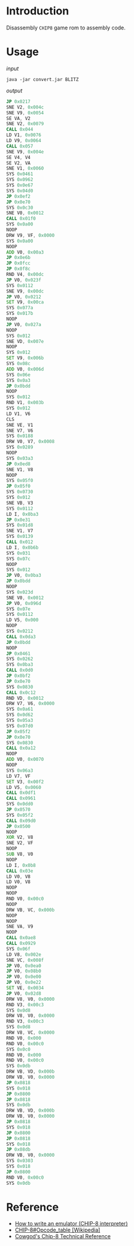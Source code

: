 # Introduction

Disassembly `CHIP8` game rom to assembly code.

# Usage

*input*

`java -jar convert.jar BLITZ`

*output*
``` asm
JP 0x0217
SNE V2, 0x004c
SNE V9, 0x0054
SE VA, V2
SNE V2, 0x0079
CALL 0x044
LD V1, 0x0076
LD V9, 0x0064
CALL 0x057
SNE V9, 0x004e
SE V4, V4
SE V2, VA
SNE V1, 0x0060
SYS 0x0461
SYS 0x0962
SYS 0x0e67
SYS 0x04d0
JP 0x0ef2
JP 0x0e70
SYS 0x0c30
SNE V0, 0x0012
CALL 0x01f0
SYS 0x0a00
NOOP
DRW V9, VF, 0x0000
SYS 0x0a00
NOOP
ADD V0, 0x00a3
JP 0x0e6b
JP 0x0fcc
JP 0x0f8c
RND V4, 0x00dc
JP V0, 0x023f
SYS 0x0112
SNE V9, 0x00dc
JP V0, 0x0212
SET V9, 0x00ca
SYS 0x077a
SYS 0x017b
NOOP
JP V0, 0x027a
NOOP
SYS 0x012
SNE VD, 0x007e
NOOP
SYS 0x012
SET V9, 0x006b
SYS 0x08c
ADD V0, 0x006d
SYS 0x06e
SYS 0x0a3
JP 0x0bdd
NOOP
SYS 0x012
RND V1, 0x003b
SYS 0x012
LD V1, V6
CLS
SNE VE, V1
SNE V7, V6
SYS 0x0188
DRW V0, V7, 0x0008
SYS 0x0289
NOOP
SYS 0x03a3
JP 0x0ed8
SNE V1, V8
NOOP
SYS 0x05f0
JP 0x05f0
SYS 0x0730
SYS 0x012
SNE VB, V3
SYS 0x0112
LD I, 0x0ba3
JP 0x0e31
SYS 0x01d8
SNE V1, V7
SYS 0x0139
CALL 0x012
LD I, 0x0b6b
SYS 0x031
SYS 0x07c
NOOP
SYS 0x012
JP V0, 0x0ba3
JP 0x0bdd
NOOP
SYS 0x023d
SNE V0, 0x0012
JP V0, 0x096d
SYS 0x07e
SYS 0x0112
LD V5, 0x000
NOOP
SYS 0x0212
CALL 0x0da3
JP 0x0bdd
NOOP
JP 0x0461
SYS 0x0262
SYS 0x0ba3
CALL 0x0d0
JP 0x0bf2
JP 0x0e70
SYS 0x0830
CALL 0x0c12
RND VD, 0x0012
DRW V7, V6, 0x0000
SYS 0x0a61
SYS 0x0d62
SYS 0x05a3
SYS 0x07d0
JP 0x05f2
JP 0x0e70
SYS 0x0830
CALL 0x0a12
NOOP
ADD V0, 0x0070
NOOP
SYS 0x06a3
LD V7, VF
SET V3, 0x00f2
LD V5, 0x0060
CALL 0x0df1
CALL 0x0961
SYS 0x0dd0
JP 0x0570
SYS 0x05f2
CALL 0x09d0
JP 0x0500
NOOP
XOR V2, V8
SNE V2, VF
NOOP
SUB V8, V0
NOOP
LD I, 0x0b8
CALL 0x03e
LD V0, V8
LD V0, V8
NOOP
NOOP
RND V0, 0x00c0
NOOP
DRW VB, VC, 0x000b
NOOP
NOOP
SNE VA, V9
NOOP
CALL 0x0ae8
CALL 0x0929
SYS 0x06f
LD V8, 0x002e
SNE VC, 0x008f
JP V0, 0x0ea0
JP V0, 0x08b0
JP V0, 0x0e00
JP V0, 0x0e22
SET VE, 0x0034
JP V0, 0x02d8
DRW V8, V0, 0x0000
RND V3, 0x00c3
SYS 0x0d8
DRW V8, V0, 0x0000
RND V3, 0x00c3
SYS 0x0d8
DRW V8, VC, 0x0000
RND V0, 0x000
RND V0, 0x00c0
SYS 0x0c0
RND V0, 0x000
RND V0, 0x00c0
SYS 0x0db
DRW VB, VD, 0x000b
DRW VB, V0, 0x0000
JP 0x0818
SYS 0x018
JP 0x0800
JP 0x0818
SYS 0x0db
DRW VB, VD, 0x000b
DRW VB, V0, 0x0000
JP 0x0818
SYS 0x018
JP 0x0800
JP 0x0818
SYS 0x018
JP 0x08db
DRW VB, V0, 0x0000
SYS 0x0303
SYS 0x018
JP 0x0800
RND V0, 0x00c0
SYS 0x0db

```
# Reference
* [How to write an emulator (CHIP-8 interpreter)](http://www.multigesture.net/articles/how-to-write-an-emulator-chip-8-interpreter/)
* [CHIP-8#Opcode_table [Wikipedia]](https://en.wikipedia.org/wiki/CHIP-8#Opcode_table)
* [Cowgod's Chip-8 Technical Reference](http://devernay.free.fr/hacks/chip8/C8TECH10.HTM#3.1)